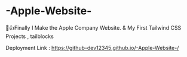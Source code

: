 # -Apple-Website-
🚀👍Finally I Make the Apple Company Website. &amp; My First Tailwind CSS Projects , tailblocks 

Deployment Link : https://github-dev12345.github.io/-Apple-Website-/ 
